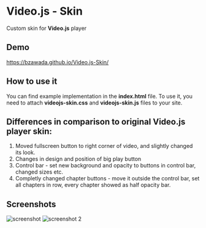 # Video.js - Skin
Custom skin for **Video.js** player

## Demo
https://bzawada.github.io/Video.js-Skin/

## How to use it
You can find example implementation in the **index.html** file.
To use it, you need to attach **videojs-skin.css** and **videojs-skin.js** files to your site.

## Differences in comparison to original Video.js player skin:
1. Moved fullscreen button to right corner of video, and slightly changed its look.
2. Changes in design and position of big play button
3. Control bar - set new background and opacity to buttons in control bar, changed sizes etc.
4. Completly changed chapter buttons - move it outside the control bar, set all chapters in row, every chapter showed as half opacity bar.

## Screenshots
![screenshot](https://raw.githubusercontent.com/CodeEmperor/Videojs-Skin/master/videojs-skin.png)
![screenshot 2](https://raw.githubusercontent.com/CodeEmperor/Videojs-Skin/master/videojs-skin-2.png)

